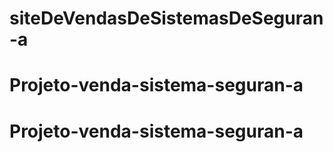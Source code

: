 # siteDeVendasDeSistemasDeSeguran-a
# Projeto-venda-sistema-seguran-a
# Projeto-venda-sistema-seguran-a
